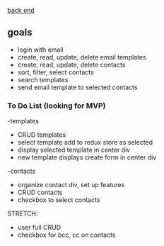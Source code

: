 <a href="https://github.com/cooljasonmelton/email-automater-backend"> back end </a>

## goals

* login with email
* create, read, update, delete email templates
* create, read, update, delete contacts
* sort, filter, select contacts
* search templates
* send email template to selected contacts



### To Do List (looking for MVP)

-templates
* CRUD templates
* select template add to redux store as selected
* display selected template in center div
* new template displays create form in center div

-contacts
* organize contact div, set up features
* CRUD contacts
* checkbox to select contacts

STRETCH:
* user full CRUD
* checkbox for bcc, cc on contacts
